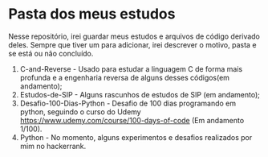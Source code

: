 # Pasta dos meus estudos

Nesse repositório, irei guardar meus estudos e arquivos de código derivado deles. Sempre que tiver um para adicionar, irei descrever o motivo, pasta e se está ou não concluído.

1. C-and-Reverse - Usado para estudar a linguagem C de forma mais profunda e a engenharia reversa de alguns desses códigos(em andamento);
2. Estudos-de-SIP - Alguns rascunhos de estudos de SIP (em andamento);
3. Desafio-100-Dias-Python - Desafio de 100 dias programando em python, seguindo o curso do Udemy https://www.udemy.com/course/100-days-of-code (Em andamento 1/100).
4. Python - No momento, alguns experimentos e desafios realizados por mim no hackerrank.

